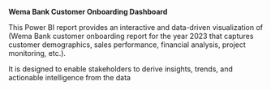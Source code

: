 **Wema Bank Customer Onboarding Dashboard**


This Power BI report provides an interactive and data-driven visualization of (Wema Bank customer onboarding report for the year 2023 that captures customer demographics, sales performance, financial analysis, project monitoring, etc.). 


It is designed to enable stakeholders to derive insights, trends, and actionable intelligence from the data
